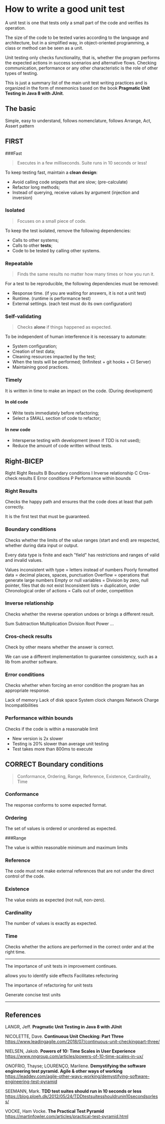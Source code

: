 # How to write a good unit test

A unit test is one that tests only a small part of the code and verifies its operation.

The size of the code to be tested varies according to the language and architecture, but in a simplified way, in object-oriented programming, a class or method can be seen as a unit.

Unit testing only checks functionality, that is, whether the program performs the expected actions in success scenarios and alternative flows. Checking communication, performance or any other characteristic is the role of other types of testing.

This is just a summary list of the main unit test writing practices and is organized in the form of mnemonics based on the book **Pragmatic Unit Testing in Java 8 with JUnit**.

## The basic

Simple, easy to understand, follows nomenclature, follows Arrange, Act, Assert pattern

## FIRST

###Fast

> Executes in a few milliseconds. Suite runs in 10 seconds or less!

To keep testing fast, maintain a **clean design**:

- Avoid calling code snippets that are slow; (pre-calculate)
- Refactor long methods;
- Instead of querying, receive values by argument (injection and inversion)

### Isolated

> Focuses on a small piece of code.

To keep the test isolated, remove the following dependencies:

- Calls to other systems;
- Calls to other **tests**;
- Code to be tested by calling other systems.

### Repeatable

> Finds the same results no matter how many times or how you run it.

For a test to be reproducible, the following dependencies must be removed:

- Response time. (if you are waiting for answers, it is not a unit test)
- Runtime. (runtime is performance test)
- External settings. (each test must do its own configuration)

### Self-validating

> Checks **alone** if things happened as expected.

To be independent of human interference it is necessary to automate:

- System configuration;
- Creation of test data;
- Cleaning resources impacted by the test;
- When the tests will be performed; (Infinitest + git hooks + CI Server)
- Maintaining good practices.

### Timely

It is written in time to make an impact on the code. (During development)

#### In old code

- Write tests immediately before refactoring;
- Select a SMALL section of code to refactor;

#### In new code

- Intersperse testing with development (even if TDD is not used);
- Reduce the amount of code written without tests.

## Right-BICEP

Right Right Results
B Boundary conditions
I Inverse relationship
C Cros-check results
E Error conditions
P Performance within bounds

### Right Results

Checks the happy path and ensures that the code does at least that path correctly.

It is the first test that must be guaranteed.

### Boundary conditions

Checks whether the limits of the value ranges (start and end) are respected, whether during data input or output.

Every data type is finite and each "field" has restrictions and ranges of valid and invalid values.

Values inconsistent with type = letters instead of numbers
Poorly formatted data = decimal places, spaces, punctuation
Overflow = operations that generate large numbers
Empty or null variables = Division by zero, null pointer, files that do not exist
Inconsistent lists = duplication, order
Chronological order of actions = Calls out of order, competition

### Inverse relationship

Checks whether the reverse operation undoes or brings a different result.

Sum Subtraction
Multiplication Division
Root Power
...

### Cros-check results

Check by other means whether the answer is correct.

We can use a different implementation to guarantee consistency, such as a lib from another software.

### Error conditions

Checks whether when forcing an error condition the program has an appropriate response.

Lack of memory
Lack of disk space
System clock changes
Network
Charge
Incompatibilities

### Performance within bounds

Checks if the code is within a reasonable limit

- New version is 2x slower
- Testing is 20% slower than average unit testing
- Test takes more than 800ms to execute

## CORRECT Boundary conditions

> Conformance, Ordering, Range, Reference, Existence, Cardinality, Time

### Conformance

The response conforms to some expected format.

### Ordering

The set of values is ordered or unordered as expected.

###Range

The value is within reasonable minimum and maximum limits

### Reference

The code must not make external references that are not under the direct control of the code.

### Existence

The value exists as expected (not null, non-zero).

### Cardinality

The number of values is exactly as expected.

### Time

Checks whether the actions are performed in the correct order and at the right time.

---
The importance of unit tests in improvement continues.

allows you to identify side effects
Facilitates refectoring

The importance of refactoring for unit tests

Generate concise test units

---

## References

LANGR, Jeff. **Pragmatic Unit Testing in Java 8 with JUnit**

NICOLETTE, Dave. **Continuous Unit Checking: Part Three**
https://www.leadingagile.com/2018/07/continuous-unit-checkingpart-three/

NIELSEN, Jakob. **Powers of 10: Time Scales in User Experience**
https://www.nngroup.com/articles/powers-of-10-time-scales-in-ux/

ONOFRIO, Thayse; LOURENÇO, Marilene. **Demystifying the software engineering test pyramid. Agile & other ways of working**
https://leaddev.com/agile-other-ways-working/demystifying-software-engineering-test-pyramid

SEEMANN, Mark. **TDD test suites should run in 10 seconds or less**
https://blog.ploeh.dk/2012/05/24/TDDtestsuitesshouldrunin10secondsorless/

VOCKE, Ham Vocke. **The Practical Test Pyramid**
https://martinfowler.com/articles/practical-test-pyramid.html
